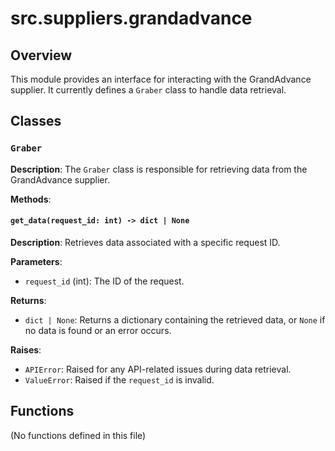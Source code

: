 # src.suppliers.grandadvance

## Overview

This module provides an interface for interacting with the GrandAdvance supplier.  It currently defines a `Graber` class to handle data retrieval.


## Classes

### `Graber`

**Description**:  The `Graber` class is responsible for retrieving data from the GrandAdvance supplier.

**Methods**:

#### `get_data(request_id: int) -> dict | None`

**Description**: Retrieves data associated with a specific request ID.

**Parameters**:

- `request_id` (int): The ID of the request.

**Returns**:

- `dict | None`: Returns a dictionary containing the retrieved data, or `None` if no data is found or an error occurs.

**Raises**:

- `APIError`: Raised for any API-related issues during data retrieval.
- `ValueError`: Raised if the `request_id` is invalid.


## Functions

(No functions defined in this file)